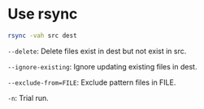 # Use rsync

```sh
rsync -vah src dest
```

`--delete`: Delete files exist in dest but not exist in src.

`--ignore-existing`: Ignore updating existing files in dest.

`--exclude-from=FILE`: Exclude pattern files in FILE.

`-n`: Trial run.
